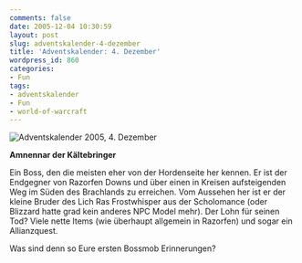 ```yaml
---
comments: false
date: 2005-12-04 10:30:59
layout: post
slug: adventskalender-4-dezember
title: 'Adventskalender: 4. Dezember'
wordpress_id: 860
categories:
- Fun
tags:
- adventskalender
- Fun
- world-of-warcraft
---
```


![Adventskalender 2005, 4. Dezember](http://www.gamersliving.com/wowblog/upload/2005_dez_04.jpg)

**Amnennar der Kältebringer**

Ein Boss, den die meisten eher von der Hordenseite her kennen. Er ist der Endgegner von Razorfen Downs und über einen in Kreisen aufsteigenden Weg im Süden des Brachlands zu erreichen.
Vom Aussehen her ist er der kleine Bruder des Lich Ras Frostwhisper aus der Scholomance (oder Blizzard hatte grad kein anderes NPC Model mehr). Der Lohn für seinen Tod? Viele nette Items (wie überhaupt allgemein in Razorfen) und sogar ein Allianzquest.


Was sind denn so Eure ersten Bossmob Erinnerungen?
